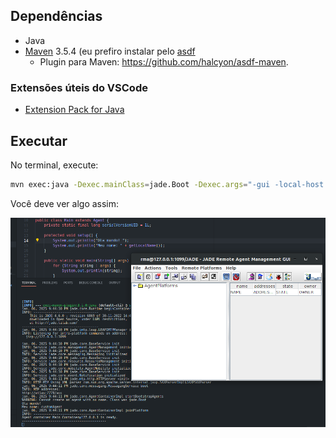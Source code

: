 ## Dependências

- Java
- [Maven](https://maven.apache.org/download.cgi) 3.5.4 
(eu prefiro instalar pelo [asdf](https://asdf-vm.com/guide/getting-started.html)
  - Plugin para Maven: https://github.com/halcyon/asdf-maven.

### Extensões úteis do VSCode

- [Extension Pack for Java](https://marketplace.visualstudio.com/items?itemName=vscjava.vscode-java-pack)

## Executar

No terminal, execute:

```sh
mvn exec:java -Dexec.mainClass=jade.Boot -Dexec.args="-gui -local-host 127.0.0.1 -local-port 1099 jade.Boot;customAgent:pp.Main"
```

Você deve ver algo assim:

![](docs/screenshot.png)
